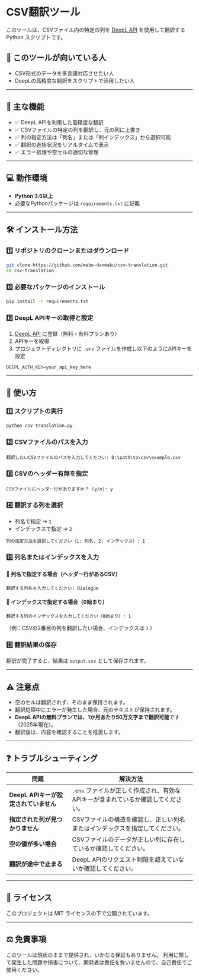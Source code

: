 # CSV翻訳ツール

このツールは、CSVファイル内の特定の列を [DeepL API](https://www.deepl.com/pro-api) を使用して翻訳する Python スクリプトです。

## 📌 このツールが向いている人
- CSV形式のデータを多言語対応させたい人
- DeepLの高精度な翻訳をスクリプトで活用したい人

---

## 🔹 主な機能
- ✅ DeepL APIを利用した高精度な翻訳
- ✅ CSVファイルの特定の列を翻訳し、元の列に上書き
- ✅ 列の指定方法は「列名」または「列インデックス」から選択可能
- ✅ 翻訳の進捗状況をリアルタイムで表示
- ✅ エラー処理や空セルの適切な管理

---

## 💻 動作環境
- **Python 3.6以上**
- 必要なPythonパッケージは `requirements.txt` に記載

---

## 🛠 インストール方法

### 1️⃣ リポジトリのクローンまたはダウンロード
```bash
git clone https://github.com/mabo-danmaku/csv-translation.git
cd csv-translation
```

### 2️⃣ 必要なパッケージのインストール
```bash
pip install -r requirements.txt
```

### 3️⃣ DeepL APIキーの取得と設定
1. [DeepL API](https://www.deepl.com/pro-api) に登録（無料・有料プランあり）
2. APIキーを取得
3. プロジェクトディレクトリに `.env` ファイルを作成し以下のようにAPIキーを設定
```
DEEPL_AUTH_KEY=your_api_key_here
```

---

## 🚀 使い方

### 1️⃣ スクリプトの実行
```bash
python csv-translation.py
```

### 2️⃣ CSVファイルのパスを入力
```
翻訳したいCSVファイルのパスを入力してください: D:\path\to\csv\example.csv
```

### 3️⃣ CSVのヘッダー有無を指定
```
CSVファイルにヘッダー行がありますか？ (y/n): y
```

### 4️⃣ 翻訳する列を選択
- 列名で指定 → `1`
- インデックスで指定 → `2`
```
列の指定方法を選択してください（1: 列名, 2: インデックス）: 1
```

### 5️⃣ 列名またはインデックスを入力

#### 🔹 列名で指定する場合（ヘッダー行があるCSV）
```
翻訳する列名を入力してください: Dialogue
```

#### 🔹 インデックスで指定する場合（0始まり）
```
翻訳する列のインデックスを入力してください（0始まり）: 1
```
（例：CSVの2番目の列を翻訳したい場合、インデックスは `1` ）

### 6️⃣ 翻訳結果の保存
翻訳が完了すると、結果は `output.csv` として保存されます。

---

## ⚠ 注意点
- 空のセルは翻訳されず、そのまま保持されます。
- 翻訳処理中にエラーが発生した場合、元のテキストが保持されます。
- **DeepL APIの無料プランでは、1か月あたり50万文字まで翻訳可能**です（2025年現在）。
- 翻訳後は、内容を確認することを推奨します。

---

## ❓ トラブルシューティング

| 問題 | 解決方法 | 
|------|---------|
| **DeepL APIキーが設定されていません** | `.env` ファイルが正しく作成され、有効なAPIキーが含まれているか確認してください。 |
| **指定された列が見つかりません** | CSVファイルの構造を確認し、正しい列名またはインデックスを指定してください。 |
| **空の値が多い場合** | CSVファイルのデータが正しい列に存在しているか確認してください。 |
| **翻訳が途中で止まる** | DeepL APIのリクエスト制限を超えていないか確認してください。 |

---

## 📜 ライセンス
このプロジェクトは MIT ライセンスの下で公開されています。

---

## ⚖ 免責事項
このツールは現状のままで提供され、いかなる保証もありません。
利用に際して発生した問題や損害について、開発者は責任を負いませんので、自己責任でご使用ください。

